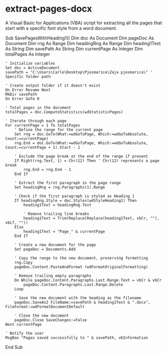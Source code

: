 # extract-pages-docx
A Visual Basic for Applications (VBA) script for extracting all the pages that start with a specific font style from a word document.

Sub SavePagesWithHeading1()
    Dim doc As Document
    Dim pageDoc As Document
    Dim rng As Range
    Dim headingRng As Range
    Dim heading1Text As String
    Dim savePath As String
    Dim currentPage As Integer
    Dim totalPages As Integer

    ' Initialize variables
    Set doc = ActiveDocument
    savePath = "C:\Users\Carlo\Desktop\Pjesmarice\Zaja pjesmarica\" ' Specific folder path

    ' Create output folder if it doesn't exist
    On Error Resume Next
    MkDir savePath
    On Error GoTo 0

    ' Total pages in the document
    totalPages = doc.ComputeStatistics(wdStatisticPages)

    ' Iterate through each page
    For currentPage = 1 To totalPages
        ' Define the range for the current page
        Set rng = doc.GoTo(What:=wdGoToPage, Which:=wdGoToAbsolute, Count:=currentPage)
        rng.End = doc.GoTo(What:=wdGoToPage, Which:=wdGoToAbsolute, Count:=currentPage + 1).Start - 1

        ' Exclude the page break at the end of the range if present
        If Right(rng.Text, 1) = Chr(12) Then ' Chr(12) represents a page break
            rng.End = rng.End - 1
        End If

        ' Extract the first paragraph in the page range
        Set headingRng = rng.Paragraphs(1).Range

        ' Check if the first paragraph is styled as Heading 1
        If headingRng.Style = doc.Styles(wdStyleHeading1) Then
            heading1Text = headingRng.Text

            ' Remove trailing line breaks
            heading1Text = Trim(Replace(Replace(heading1Text, vbCr, ""), vbLf, ""))
        Else
            heading1Text = "Page_" & currentPage
        End If

        ' Create a new document for the page
        Set pageDoc = Documents.Add

        ' Copy the range to the new document, preserving formatting
        rng.Copy
        pageDoc.Content.PasteAndFormat (wdFormatOriginalFormatting)

        ' Remove trailing empty paragraphs
        Do While pageDoc.Content.Paragraphs.Last.Range.Text = vbCr & vbCr
            pageDoc.Content.Paragraphs.Last.Range.Delete
        Loop

        ' Save the new document with the heading as the filename
        pageDoc.SaveAs2 FileName:=savePath & heading1Text & ".docx", FileFormat:=wdFormatDocumentDefault

        ' Close the new document
        pageDoc.Close SaveChanges:=False
    Next currentPage

    ' Notify the user
    MsgBox "Pages saved successfully to " & savePath, vbInformation
End Sub
